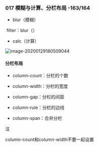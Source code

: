 ### 017 模糊与计算、分栏布局 -163/164

- blur（模糊）

​	filter：blur（）

- calc（计算）

![image-20200129180509044](C:\Users\dell\AppData\Roaming\Typora\typora-user-images\image-20200129180509044.png)



#### 分栏布局

* column-count：分栏的个数

* column-width：分栏的宽度
* column-gap：分栏的间距
* column-rule：分栏的边线
* column-span：合并分栏

注

column-count和column-width不要一起设置
